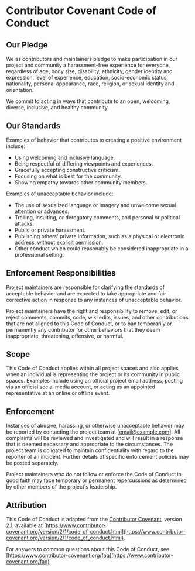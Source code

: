 # Contributor Covenant Code of Conduct

## Our Pledge
We as contributors and maintainers pledge to make participation in our project and community a harassment-free experience for everyone, regardless of age, body size, disability, ethnicity, gender identity and expression, level of experience, education, socio-economic status, nationality, personal appearance, race, religion, or sexual identity and orientation.

We commit to acting in ways that contribute to an open, welcoming, diverse, inclusive, and healthy community.

## Our Standards
Examples of behavior that contributes to creating a positive environment include:
- Using welcoming and inclusive language.
- Being respectful of differing viewpoints and experiences.
- Gracefully accepting constructive criticism.
- Focusing on what is best for the community.
- Showing empathy towards other community members.

Examples of unacceptable behavior include:
- The use of sexualized language or imagery and unwelcome sexual attention or advances.
- Trolling, insulting, or derogatory comments, and personal or political attacks.
- Public or private harassment.
- Publishing others' private information, such as a physical or electronic address, without explicit permission.
- Other conduct which could reasonably be considered inappropriate in a professional setting.

## Enforcement Responsibilities
Project maintainers are responsible for clarifying the standards of acceptable behavior and are expected to take appropriate and fair corrective action in response to any instances of unacceptable behavior.

Project maintainers have the right and responsibility to remove, edit, or reject comments, commits, code, wiki edits, issues, and other contributions that are not aligned to this Code of Conduct, or to ban temporarily or permanently any contributor for other behaviors that they deem inappropriate, threatening, offensive, or harmful.

## Scope
This Code of Conduct applies within all project spaces and also applies when an individual is representing the project or its community in public spaces. Examples include using an official project email address, posting via an official social media account, or acting as an appointed representative at an online or offline event.

## Enforcement
Instances of abusive, harassing, or otherwise unacceptable behavior may be reported by contacting the project team at [email@example.com]. All complaints will be reviewed and investigated and will result in a response that is deemed necessary and appropriate to the circumstances. The project team is obligated to maintain confidentiality with regard to the reporter of an incident. Further details of specific enforcement policies may be posted separately.

Project maintainers who do not follow or enforce the Code of Conduct in good faith may face temporary or permanent repercussions as determined by other members of the project's leadership.

## Attribution
This Code of Conduct is adapted from the [Contributor Covenant](https://www.contributor-covenant.org), version 2.1, available at [https://www.contributor-covenant.org/version/2/1/code_of_conduct.html](https://www.contributor-covenant.org/version/2/1/code_of_conduct.html).

For answers to common questions about this Code of Conduct, see [https://www.contributor-covenant.org/faq](https://www.contributor-covenant.org/faq).

